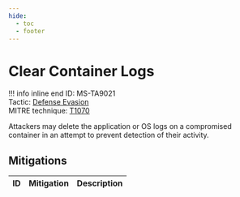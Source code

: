 ```yaml
---
hide:
  - toc
  - footer
---
```


# Clear Container Logs

!!! info inline end
    ID: MS-TA9021<br>
    Tactic: [Defense Evasion](../tactics/DefenseEvasion/index.md) <br>
    MITRE technique: [T1070](https://attack.mitre.org/techniques/T1070/)

Attackers may delete the application or OS logs on a compromised container in an attempt to prevent detection of their activity.

## Mitigations

|ID|Mitigation|Description|
|--|----------|-----------|